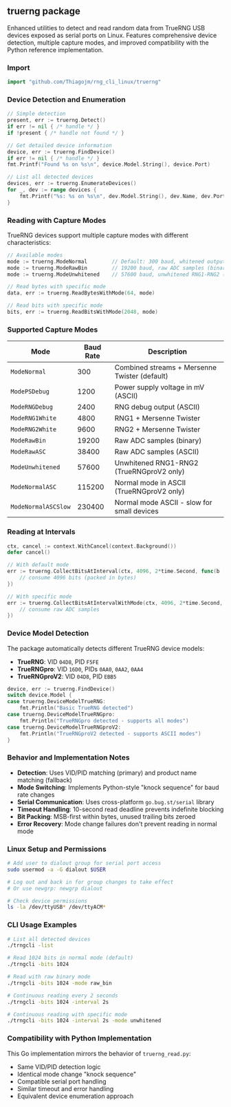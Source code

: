 ## truerng package

Enhanced utilities to detect and read random data from TrueRNG USB devices exposed as serial ports on Linux. Features comprehensive device detection, multiple capture modes, and improved compatibility with the Python reference implementation.

### Import

```go
import "github.com/Thiagojm/rng_cli_linux/truerng"
```

### Device Detection and Enumeration

```go
// Simple detection
present, err := truerng.Detect()
if err != nil { /* handle */ }
if !present { /* handle not found */ }

// Get detailed device information
device, err := truerng.FindDevice()
if err != nil { /* handle */ }
fmt.Printf("Found %s on %s\n", device.Model.String(), device.Port)

// List all detected devices
devices, err := truerng.EnumerateDevices()
for _, dev := range devices {
    fmt.Printf("%s: %s on %s\n", dev.Model.String(), dev.Name, dev.Port)
}
```

### Reading with Capture Modes

TrueRNG devices support multiple capture modes with different characteristics:

```go
// Available modes
mode := truerng.ModeNormal        // Default: 300 baud, whitened output
mode := truerng.ModeRawBin        // 19200 baud, raw ADC samples (binary)
mode := truerng.ModeUnwhitened    // 57600 baud, unwhitened RNG1-RNG2 (TrueRNGproV2 only)

// Read bytes with specific mode
data, err := truerng.ReadBytesWithMode(64, mode)

// Read bits with specific mode
bits, err := truerng.ReadBitsWithMode(2048, mode)
```

### Supported Capture Modes

| Mode | Baud Rate | Description |
|------|-----------|-------------|
| `ModeNormal` | 300 | Combined streams + Mersenne Twister (default) |
| `ModePSDebug` | 1200 | Power supply voltage in mV (ASCII) |
| `ModeRNGDebug` | 2400 | RNG debug output (ASCII) |
| `ModeRNG1White` | 4800 | RNG1 + Mersenne Twister |
| `ModeRNG2White` | 9600 | RNG2 + Mersenne Twister |
| `ModeRawBin` | 19200 | Raw ADC samples (binary) |
| `ModeRawASC` | 38400 | Raw ADC samples (ASCII) |
| `ModeUnwhitened` | 57600 | Unwhitened RNG1-RNG2 (TrueRNGproV2 only) |
| `ModeNormalASC` | 115200 | Normal mode in ASCII (TrueRNGproV2 only) |
| `ModeNormalASCSlow` | 230400 | Normal mode ASCII - slow for small devices |

### Reading at Intervals

```go
ctx, cancel := context.WithCancel(context.Background())
defer cancel()

// With default mode
err := truerng.CollectBitsAtInterval(ctx, 4096, 2*time.Second, func(b []byte) {
    // consume 4096 bits (packed in bytes)
})

// With specific mode
err := truerng.CollectBitsAtIntervalWithMode(ctx, 4096, 2*time.Second, truerng.ModeRawBin, func(b []byte) {
    // consume raw ADC samples
})
```

### Device Model Detection

The package automatically detects different TrueRNG device models:

- **TrueRNG**: VID `04D8`, PID `F5FE`
- **TrueRNGpro**: VID `16D0`, PIDs `0AA0`, `0AA2`, `0AA4`
- **TrueRNGproV2**: VID `04D8`, PID `EBB5`

```go
device, err := truerng.FindDevice()
switch device.Model {
case truerng.DeviceModelTrueRNG:
    fmt.Println("Basic TrueRNG detected")
case truerng.DeviceModelTrueRNGpro:
    fmt.Println("TrueRNGpro detected - supports all modes")
case truerng.DeviceModelTrueRNGproV2:
    fmt.Println("TrueRNGproV2 detected - supports ASCII modes")
}
```

### Behavior and Implementation Notes

- **Detection**: Uses VID/PID matching (primary) and product name matching (fallback)
- **Mode Switching**: Implements Python-style "knock sequence" for baud rate changes
- **Serial Communication**: Uses cross-platform `go.bug.st/serial` library
- **Timeout Handling**: 10-second read deadline prevents indefinite blocking
- **Bit Packing**: MSB-first within bytes, unused trailing bits zeroed
- **Error Recovery**: Mode change failures don't prevent reading in normal mode

### Linux Setup and Permissions

```bash
# Add user to dialout group for serial port access
sudo usermod -a -G dialout $USER

# Log out and back in for group changes to take effect
# Or use newgrp: newgrp dialout

# Check device permissions
ls -la /dev/ttyUSB* /dev/ttyACM*
```

### CLI Usage Examples

```bash
# List all detected devices
./trngcli -list

# Read 1024 bits in normal mode (default)
./trngcli -bits 1024

# Read with raw binary mode
./trngcli -bits 1024 -mode raw_bin

# Continuous reading every 2 seconds
./trngcli -bits 1024 -interval 2s

# Continuous reading with specific mode
./trngcli -bits 1024 -interval 2s -mode unwhitened
```

### Compatibility with Python Implementation

This Go implementation mirrors the behavior of `truerng_read.py`:
- Same VID/PID detection logic
- Identical mode change "knock sequence"
- Compatible serial port handling
- Similar timeout and error handling
- Equivalent device enumeration approach

